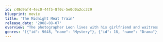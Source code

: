 ```yaml
---
id: c48d9af4-4ec0-44f5-8f0c-5e0d0a2cc329
blueprint: movie
title: 'The Midnight Meat Train'
release_date: '2008-08-07'
overview: "The photographer Leon lives with his girlfriend and waitress Maya waiting for a chance to get in the photo business. When Maya contacts their friend Jurgis, he schedules a meeting for Leon with the successful owner of arts gallery Susan Hoff; she analyzes Leon's work and asks him to improve the quality of his photos. During the night, the upset Leon decides to wander on the streets taking pictures with his camera, and he follows three punks down to the subway station; when the gang attacks a young woman, Leon defends her and the guys move on. On the next morning, Leon discovers that the woman is missing. He goes to the police station, but Detective Lynn Hadley does not give much attention to him and discredits his statement. Leon becomes obsessed to find what happened with the stranger and he watches the subway station. When he sees the elegant butcher Mahogany in the train, Leon believes he might be a murderer and stalks him everywhere, in the beginning of his journey to the darkness."
genres: '[{"id": 9648, "name": "Mystery"}, {"id": 18, "name": "Drama"}, {"id": 80, "name": "Crime"}, {"id": 53, "name": "Thriller"}, {"id": 27, "name": "Horror"}]'
---
```


